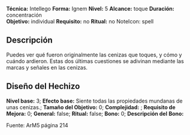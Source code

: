 
**Técnica:** Intellego
**Forma:** Ignem
**Nivel:** 5
**Alcance:** toque 
**Duración:** concentración  
**Objetivo:** individual
**Requisito:** no
**Ritual:** no
NoteIcon: spell




## Descripción 
<p>Puedes ver qué fueron originalmente las cenizas que toques, y cómo y cuándo ardieron. Estas dos últimas cuestiones se adivinan mediante las marcas y señales en las cenizas.</p>

## Diseño del Hechizo 

**Nivel base:** 3; **Efecto base:** Siente todas las propiedades mundanas de unas cenizas.;  **Tamaño del **Objetivo:**** 0; **Complejidad:** ; **Requisito de Mejora:** 0; **General:** false; **Ritual:** false; **Bono:** 0; **Descripción del** **Bono:** 

Fuente: ArM5 página 214